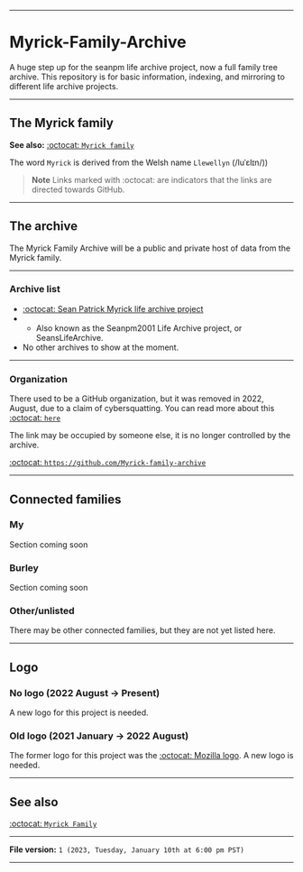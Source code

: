 
***

# Myrick-Family-Archive
A huge step up for the seanpm life archive project, now a full family tree archive. This repository is for basic information, indexing, and mirroring to different life archive projects.

***

## The Myrick family

**See also:** [:octocat: `Myrick family`](https://github.com/seanpm2001/Myrick-Family/)

The word `Myrick` is derived from the Welsh name `Llewellyn` (/luˈɛlɪn/)) 

> **Note** Links marked with :octocat: are indicators that the links are directed towards GitHub.

***

## The archive

The Myrick Family Archive will be a public and private host of data from the Myrick family.

---

### Archive list

- [:octocat: Sean Patrick Myrick life archive project](https://github.com/seanpm2001/SeansLifeArchive/)
- - Also known as the Seanpm2001 Life Archive project, or SeansLifeArchive.
- No other archives to show at the moment.

---

### Organization

There used to be a GitHub organization, but it was removed in 2022, August, due to a claim of cybersquatting. You can read more about this [:octocat: `here`](https://github.com/seanwallawalla/Seanpm2001_GitHub-Account-Flagged-2022July19th/)

The link may be occupied by someone else, it is no longer controlled by the archive. 

[:octocat: `https://github.com/Myrick-family-archive`](https://github.com/Myrick-family-archive/)

***

## Connected families

### My

Section coming soon

### Burley

Section coming soon

### Other/unlisted

There may be other connected families, but they are not yet listed here.

***

## Logo

### No logo (2022 August -> Present)

A new logo for this project is needed.

### Old logo (2021 January -> 2022 August)

The former logo for this project was the [:octocat: Mozilla logo](/Old-Logo_Mozilla.png). A new logo is needed.

***

## See also

[:octocat: `Myrick Family`](https://github.com/seanpm2001/Myrick-Family/)

***

**File version:** `1 (2023, Tuesday, January 10th at 6:00 pm PST)`

***
